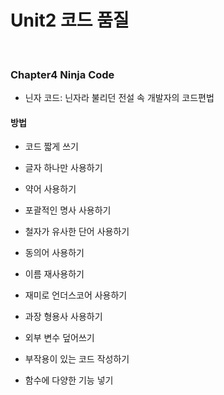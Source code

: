 # Unit2 코드 품질
<br>

### Chapter4 Ninja Code

- 닌자 코드: 닌자라 불리던 전설 속 개발자의 코드편법

#### 방법

- 코드 짧게 쓰기

- 글자 하나만 사용하기

- 약어 사용하기

- 포괄적인 명사 사용하기

- 철자가 유사한 단어 사용하기

- 동의어 사용하기

- 이름 재사용하기

- 재미로 언더스코어 사용하기

- 과장 형용사 사용하기

- 외부 변수 덮어쓰기

- 부작용이 있는 코드 작성하기

- 함수에 다양한 기능 넣기